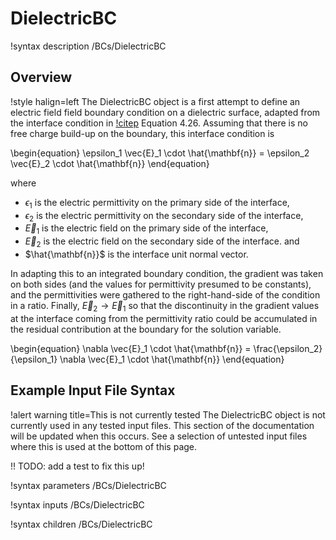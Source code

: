 # DielectricBC

!syntax description /BCs/DielectricBC

## Overview

!style halign=left
The DielectricBC object is a first attempt to define an electric field field
boundary condition on a dielectric surface, adapted from the interface condition
in [!citep](griffiths-intro) Equation 4.26. Assuming that there is no free charge
build-up on the boundary, this interface condition is

\begin{equation}
  \epsilon_1 \vec{E}_1 \cdot \hat{\mathbf{n}} = \epsilon_2 \vec{E}_2 \cdot \hat{\mathbf{n}}
\end{equation}

where

- $\epsilon_1$ is the electric permittivity on the primary side of the interface,
- $\epsilon_2$ is the electric permittivity on the secondary side of the interface,
- $\vec{E}_1$ is the electric field on the primary side of the interface,
- $\vec{E}_2$ is the electric field on the secondary side of the interface. and
- $\hat{\mathbf{n}}$ is the interface unit normal vector.

In adapting this to an integrated boundary condition, the gradient was taken on
both sides (and the values for permittivity presumed to be constants), and the
permittivities were gathered to the right-hand-side of the condition in a ratio.
Finally, $\vec{E}_2 \rightarrow \vec{E}_1$ so that the discontinuity in the gradient
values at the interface coming from the permittivity ratio could be accumulated
in the residual contribution at the boundary for the solution variable.

\begin{equation}
  \nabla \vec{E}_1 \cdot \hat{\mathbf{n}} = \frac{\epsilon_2}{\epsilon_1} \nabla \vec{E}_1 \cdot \hat{\mathbf{n}}
\end{equation}

## Example Input File Syntax

!alert warning title=This is not currently tested
The DielectricBC object is not currently used in any tested input files. This
section of the documentation will be updated when this occurs. See a selection of
untested input files where this is used at the bottom of this page.

!! TODO: add a test to fix this up!

!syntax parameters /BCs/DielectricBC

!syntax inputs /BCs/DielectricBC

!syntax children /BCs/DielectricBC
